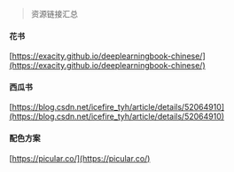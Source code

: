 > 资源链接汇总



#### 花书

[https://exacity.github.io/deeplearningbook-chinese/](https://exacity.github.io/deeplearningbook-chinese/)



#### 西瓜书

[https://blog.csdn.net/icefire_tyh/article/details/52064910](https://blog.csdn.net/icefire_tyh/article/details/52064910)



#### 配色方案

[https://picular.co/](https://picular.co/)

<!-- Gitalk 评论 start  -->

<!-- Link Gitalk 的支持文件  -->
<link rel="stylesheet" href="https://unpkg.com/gitalk/dist/gitalk.css">
<script src="https://unpkg.com/gitalk@latest/dist/gitalk.min.js"></script> 
<div id="gitalk-container"></div>     <script type="text/javascript">
    var gitalk = new Gitalk({

    // gitalk的主要参数
        clientID: `534322e5bd6acd813c5d`,
        clientSecret: `fb1cdfcd021f9b5d01106de5689b19475a91f9ea`,
        repo: `allenxz.github.io`,
        owner: 'allenxz',
        admin: ['allenxz'],
        id: 'window.location.pathname', 注意id一定不要重复，这里是举个例子，可以写中文，如果重复了，就会把其他地方的评论显示过来

    });
    gitalk.render('gitalk-container');
</script> 
<!-- Gitalk end -->
